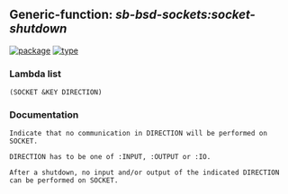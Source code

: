 ## Generic-function: ***sb-bsd-sockets:socket-shutdown***
[![package](https://img.shields.io/badge/Package-SB--BSD--SOCKETS-5f9ea0.svg?style=social&colorA=999999)](../) [![type](https://img.shields.io/badge/Type-Generic--Function-5f9ea0.svg?style=social&colorA=999999)](../#generic-function) 
### Lambda list
```
(SOCKET &KEY DIRECTION)
```
### Documentation
```
Indicate that no communication in DIRECTION will be performed on
SOCKET.

DIRECTION has to be one of :INPUT, :OUTPUT or :IO.

After a shutdown, no input and/or output of the indicated DIRECTION
can be performed on SOCKET.
```
